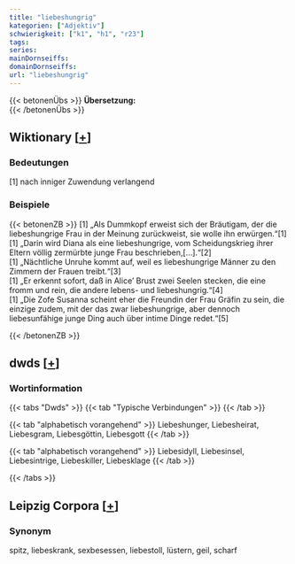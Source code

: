 ```yaml
---
title: "liebeshungrig"
kategorien: ["Adjektiv"]
schwierigkeit: ["k1", "h1", "r23"]
tags:
series:
mainDornseiffs:
domainDornseiffs:
url: "liebeshungrig"
---
```


{{< betonenÜbs >}}
**Übersetzung:**  
{{< /betonenÜbs >}}

## Wiktionary [[+](https://de.wiktionary.org/wiki/liebeshungrig)]

### Bedeutungen
[1] nach inniger Zuwendung verlangend  

### Beispiele
{{< betonenZB >}}
[1] „Als Dummkopf erweist sich der Bräutigam, der die liebeshungrige Frau in der Meinung zurückweist, sie wolle ihn erwürgen.“[1]  
[1] „Darin wird Diana als eine liebeshungrige, vom Scheidungskrieg ihrer Eltern völlig zermürbte junge Frau beschrieben,[…].“[2]  
[1] „Nächtliche Unruhe kommt auf, weil es liebeshungrige Männer zu den Zimmern der Frauen treibt.“[3]  
[1] „Er erkennt sofort, daß in Alice’ Brust zwei Seelen stecken, die eine fromm und rein, die andere lebens- und liebeshungrig.“[4]  
[1] „Die Zofe Susanna scheint eher die Freundin der Frau Gräfin zu sein, die einzige zudem, mit der das zwar liebeshungrige, aber dennoch liebesunfähige junge Ding auch über intime Dinge redet.“[5]  

{{< /betonenZB >}}


## dwds [[+](https://www.dwds.de/wb/liebeshungrig)]

### Wortinformation
{{< tabs "Dwds" >}}
{{< tab "Typische Verbindungen" >}}
{{< /tab >}}

{{< tab "alphabetisch vorangehend" >}}
Liebeshunger, Liebesheirat, Liebesgram, Liebesgöttin, Liebesgott
{{< /tab >}}

{{< tab "alphabetisch vorangehend" >}}
Liebesidyll, Liebesinsel, Liebesintrige, Liebeskiller, Liebesklage
{{< /tab >}}

{{< /tabs >}}

## Leipzig Corpora [[+](https://corpora.uni-leipzig.de/en/res?word=liebeshungrig&corpusId=deu_newscrawl-public_2018)]


### Synonym
spitz, liebeskrank, sexbesessen, liebestoll, lüstern, geil, scharf

